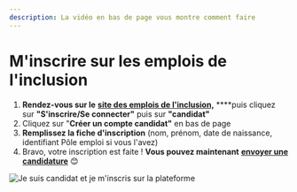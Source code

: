 ```yaml
---
description: La vidéo en bas de page vous montre comment faire
---
```


# M'inscrire sur les emplois de l'inclusion

1. **Rendez-vous sur le** [**site des emplois de l'inclusion,**](https://emplois.inclusion.beta.gouv.fr/) ****puis cliquez sur **"S'inscrire/Se connecter"** puis sur **"candidat"**
2. Cliquez sur "**Créer un compte candidat"** en bas de page
3. **Remplissez la fiche d'inscription** \(nom, prénom, date de naissance, identifiant Pôle emploi si vous l'avez\)
4. Bravo, votre inscription est faite ! **Vous pouvez maintenant** [**envoyer une candidature**](envoyer-candidature.md) 😊 



![Je suis candidat et je m&apos;inscris sur la plateforme](https://s5.gifyu.com/images/demo6987d036912153db.gif)



